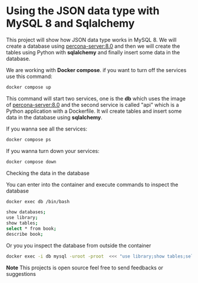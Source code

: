 # Using the JSON data type with MySQL 8 and Sqlalchemy

This project will show how JSON data type works in MySQL 8.
We will create a database using [percona-server:8.0](https://hub.docker.com/r/percona/percona-server/tags) and then we will create the tables using Python with **sqlalchemy** and finally insert some data in the database.

We are working with **Docker compose**. if you want to turn off the services use this command:

```bash
docker compose up
```

This command will start two services, one is the **db** which uses the image of [percona-server:8.0](https://hub.docker.com/r/percona/percona-server/tags) and the second service is called "api" which is a Python application with a Dockerfile. It wil create tables and insert some data in the database using **sqlalchemy**.

If you wanna see all the services:

```bash
docker compose ps
```

If you wanna turn down your services:

```bash
docker compose down
```

Checking the data in the database

You can enter into the container and execute commands to inspect the database

```bash
docker exec db /bin/bash
```

```bash
show databases;
use library;
show tables;
select * from book;
describe book;
```

Or you you inspect the database from outside the container

```bash
docker exec -i db mysql -uroot -proot  <<< "use library;show tables;select * from book;describe book;"
```

**Note** This projects is open source feel free to send feedbacks or suggestions
